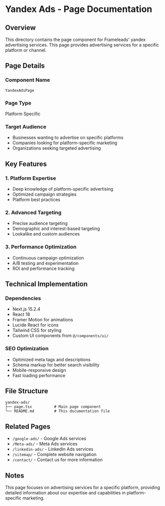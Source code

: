 # Yandex Ads - Page Documentation

## Overview
This directory contains the page component for Frameleads' yandex advertising services. This page provides advertising services for a specific platform or channel.

## Page Details

### Component Name
`YandexAdsPage`

### Page Type
Platform Specific

### Target Audience
- Businesses wanting to advertise on specific platforms
- Companies looking for platform-specific marketing
- Organizations seeking targeted advertising

## Key Features

### 1. Platform Expertise
- Deep knowledge of platform-specific advertising
- Optimized campaign strategies
- Platform best practices

### 2. Advanced Targeting
- Precise audience targeting
- Demographic and interest-based targeting
- Lookalike and custom audiences

### 3. Performance Optimization
- Continuous campaign optimization
- A/B testing and experimentation
- ROI and performance tracking

## Technical Implementation

### Dependencies
- Next.js 15.2.4
- React 18
- Framer Motion for animations
- Lucide React for icons
- Tailwind CSS for styling
- Custom UI components from `@/components/ui/`

### SEO Optimization
- Optimized meta tags and descriptions
- Schema markup for better search visibility
- Mobile-responsive design
- Fast loading performance

## File Structure
```
yandex-ads/
├── page.tsx          # Main page component
└── README.md         # This documentation file
```

## Related Pages
- `/google-ads/` - Google Ads services
- `/Meta-ads/` - Meta Ads services
- `/linkedin-ads/` - LinkedIn Ads services
- `/sitemap/` - Complete website navigation
- `/contact/` - Contact us for more information

## Notes
This page focuses on advertising services for a specific platform, providing detailed information about our expertise and capabilities in platform-specific marketing.
